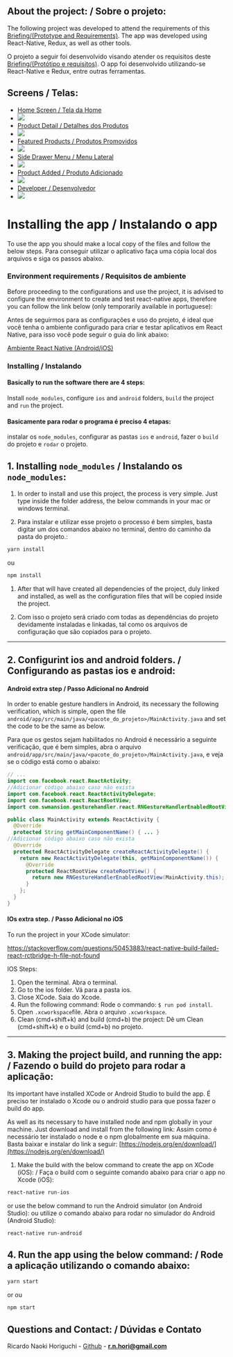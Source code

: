 
## About the project: / Sobre o projeto:

The following project was developed to attend the requirements of this [Briefing/(Prototype and Requirements)](https://github.com/longvision/React-Native-Mobile-Startup-Test/blob/master/Lodjinha/ChallengeREADME.md). The app was developed using React-Native, Redux, as well as other tools.

O projeto a seguir foi desenvolvido visando atender os requisitos deste [Briefing/(Protótipo e requisitos)](https://github.com/longvision/React-Native-Mobile-Startup-Test/blob/master/Lodjinha/ChallengeREADME.md). O app foi desenvolvido utilizando-se React-Native e Redux, entre outras ferramentas.
<!-- GETTING STARTED -->

## Screens / Telas:

- [Home Screen / Tela da Home](https://longvision.s3.amazonaws.com/loj5.png)
- <img src="https://longvision.s3.amazonaws.com/loj5.png">
- [Product Detail / Detalhes dos Produtos](https://longvision.s3.amazonaws.com/loj4.png)
- <img src="https://longvision.s3.amazonaws.com/loj4.png">
- [Featured Products / Produtos Promovidos](https://longvision.s3.amazonaws.com/loj6.png)
- <img src="https://longvision.s3.amazonaws.com/loj6.png">
- [Side Drawer Menu / Menu Lateral](https://longvision.s3.amazonaws.com/loj2.png)
- <img src="https://longvision.s3.amazonaws.com/loj2.png">
- [Product Added / Produto Adicionado](https://longvision.s3.amazonaws.com/loj3.png)
- <img src="https://longvision.s3.amazonaws.com/loj3.png">
- [Developer / Desenvolvedor](https://longvision.s3.amazonaws.com/loj1.png)
- <img src="https://longvision.s3.amazonaws.com/loj1.png">


# Installing the app / Instalando o app

To use the app you should make a local copy of the files and follow the below steps.
Para conseguir utilizar o aplicativo faça uma cópia local dos arquivos e siga os passos abaixo.

### Environment requirements / Requisitos de ambiente

Before proceeding to the configurations and use the project, it is advised to configure the environment to create and test react-native apps, therefore you can follow the link below (only temporarily available in portuguese): 


Antes de seguirmos para as configurações e uso do projeto, é ideal que você tenha o ambiente configurado para criar e testar aplicativos em React Native, para isso você pode seguir o guia do link abaixo:

[Ambiente React Native (Android/iOS)](https://github.com/Rocketseat/ambiente-react-native)


### Installing / Instalando
#### Basically to run the software there are 4 steps:
Install `node_modules`, configure `ios` and `android` folders, `build` the project and `run` the project.

#### Basicamente para rodar o programa é preciso 4 etapas:
instalar os `node_modules`, configurar as pastas `ios` e `android`, fazer o `build` do projeto e `rodar` o projeto.


## 1. Installing `node_modules` / Instalando os `node_modules`:

1. In order to install and use this project, the process is very simple. Just type inside the folder address, the below commands in your mac or windows terminal. 

1. Para instalar e utilizar esse projeto o processo é bem simples, basta digitar um dos comandos abaixo no terminal, dentro do caminho da pasta do projeto.:

```sh
yarn install
```
ou
```sh
npm install
```


1. After that will have created all dependencies of the project, duly linked and installed, as well as the configuration files that will be copied inside the project. 

1. Com isso o projeto será criado com todas as dependências do projeto devidamente instaladas e linkadas, tal como os arquivos de configuração que são copiados para o projeto.

---
## 2. Configurint ios and android folders. / Configurando as pastas ios e android:
#### Android extra step / Passo Adicional no Android

In order to enable gesture handlers in Android, its necessary the following verification, which is simple, open the file 
`android/app/src/main/java/<pacote_do_projeto>/MainActivity.java` and set the code to be the same as below.

Para que os gestos sejam habilitados no Android é necessário a seguinte verificação, que é bem simples, abra o arquivo `android/app/src/main/java/<pacote_do_projeto>/MainActivity.java`, e veja se o código está como o abaixo:

```java
// ...
import com.facebook.react.ReactActivity;
//Adicionar código abaixo caso não exista
import com.facebook.react.ReactActivityDelegate;
import com.facebook.react.ReactRootView;
import com.swmansion.gesturehandler.react.RNGestureHandlerEnabledRootView;
```

```java
public class MainActivity extends ReactActivity {
  @Override
  protected String getMainComponentName() { ... }
//Adicionar código abaixo caso não exista
  @Override
  protected ReactActivityDelegate createReactActivityDelegate() {
    return new ReactActivityDelegate(this, getMainComponentName()) {
      @Override
      protected ReactRootView createRootView() {
        return new RNGestureHandlerEnabledRootView(MainActivity.this);
      }
    };
  }
}
```
#### IOs extra step. / Passo Adicional no iOS

To run the project in your XCode simulator:

https://stackoverflow.com/questions/50453883/react-native-build-failed-react-rctbridge-h-file-not-found


IOS Steps:
1. Open the terminal. Abra o terminal.
2. Go to the ios folder. Vá para a pasta ios.
3. Close XCode. Saia do Xcode.
4. Run the following command: Rode o commando:   ```$ run pod install```.
5. Open `.xcworkspace`file. Abra o arquivo `.xcworkspace`.
6. Clean (cmd+shift+k) and build (cmd+b) the project:  Dê um Clean (cmd+shift+k) e o build (cmd+b) no projeto.

---
## 3. Making the project build, and running the app: / Fazendo o build do projeto para rodar a aplicação:

Its important have installed XCode or Android Studio to build the app.
É preciso ter instalado o Xcode ou o android studio para que possa fazer o build do app.

As well as its necessary to have installed node and npm globally in your machine. Just download and install from the following link:
Assim como é necessário ter instalado o node e o npm globalmente em sua máquina. Basta baixar e instalar do link a seguir:
[https://nodejs.org/en/download/](https://nodejs.org/en/download/)

1. Make the build with the below command to create the app on XCode (iOS): / Faça o build com o seguinte comando abaixo para criar o app no Xcode (iOS):

```sh
react-native run-ios
```
or use the below command to run the Android simulator (on Android Studio):
ou utilize o comando abaixo para rodar no simulador do Android (Android Studio):

```sh
react-native run-android
```
## 4. Run the app using the below command: / Rode a aplicação utilizando o comando abaixo:

```sh
yarn start
```
or
ou 

```sh
npm start
```
## Questions and Contact: / Dúvidas e Contato

Ricardo Naoki Horiguchi - [Github](https://github.com/longvision) - **r.n.hori@gmail.com**

